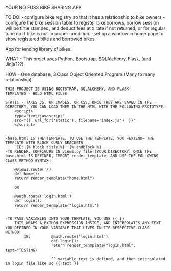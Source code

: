 YOUR NO FUSS BIKE SHARING APP 


TO DO:
-configure bike registry so that it has a relationship to bike owners
-configure the bike session table to register bike borrows, borrow session will be time stamped, and deduct fees at x rate if not returned, or for regular tune up if bike is not in proper condition.
-set up a window in home page to show registered bikes and borrowed bikes

App for lending library of bikes.

WHAT - This projct uses Python, Bootstrap, SQLAlchemy, Flask, (and Jinja???)

HOW - One database, 3 Class Object Oriented Program (Many to many relationship)

    THIS PROJECT IS USING BOOTSTRAP, SQLALCHEMY, AND FLASK
    TEMPLATES - HOLD HTML FILES

    STATIC - TAKES JS, OR IMAGES, OR CSS, ONCE THEY ARE SAVED IN THE DIRECTORY, YOU CAN LOAD THEM IN THE HTML WITH THE FOLLOWING PROTOTYPE: 
        <script>
        type="text/javascript"
        src="{{  url_for('static'), filename='index.js')  }}"
        </script>
    

    -base.html IS THE TEMPLATE, TO USE THE TEMPLATE, YOU ~EXTEND~ THE TEMPLATE WITH BLOCK CURLY BRACKETS
         IE: {% block title %}  {% endblock %}
    -TO RENDER, CONFIGURE IN views.py file (YOUR DIRECTORY) ONCE THE base.html IS DEFINED, IMPORT render_template, AND USE THE FOLLOWING CLASS METHOD SYNTAX:

        @views.route('/)
        def home():
        return render_template("home.html")

        OR

        @auth.route('login.html')
        def login():
        return render_tenmplate("login.html")

    
    -TO PASS VARIABLES INTO YOUR TEMPLATE, YOU USE {{ }}
        THIS WRAPS A PYTHON EXPRESSION INSIDE, AND INTERPOLATES ANY TEXT YOU DEFINED IN YOUR VARIABLE THAT LIVES IN ITS RESPECTIVE CLASS METHOD:
            IE:         @auth.route('login.html')
                        def login():
                        return render_tenmplate("login.html", text="TESTING)

                        ^^ variable text is defined, and then interpolated in login file like so {{ text }}

    
    
    
    
    
    
    
    
    
    
    
    
    
    
    
    
    
    
    
    
    
    
    
    
    
    



